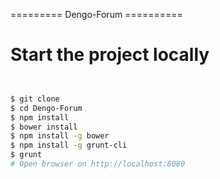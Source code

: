 ========= Dengo-Forum ==========

# Start the project locally

```bash


$ git clone 
$ cd Dengo-Forum
$ npm install
$ bower install
$ npm install -g bower
$ npm install -g grunt-cli
$ grunt
# Open browser on http://localhost:8080
```

